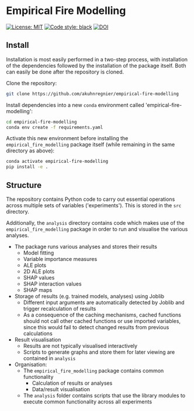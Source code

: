 # Empirical Fire Modelling

[![License: MIT](https://img.shields.io/badge/License-MIT-blueviolet)](https://github.com/akuhnregnier/empirical-fire-modelling/blob/master/LICENSE)
[![Code style: black](https://img.shields.io/badge/code%20style-black-000000.svg)](https://github.com/ambv/black)
[![DOI](https://zenodo.org/badge/343888602.svg)](https://zenodo.org/badge/latestdoi/343888602)

## Install

Installation is most easily performed in a two-step process, with installation of the dependencies followed by the installation of the package itself.
Both can easily be done after the repository is cloned.

Clone the repository:

```bash
git clone https://github.com/akuhnregnier/empirical-fire-modelling
```

Install dependencies into a new `conda` environment called 'empirical-fire-modelling':

```bash
cd empirical-fire-modelling
conda env create -f requirements.yaml
```

Activate this new environment before installing the `empirical_fire_modelling` package itself (while remaining in the same directory as above):

```bash
conda activate empirical-fire-modelling
pip install -e .
```

## Structure

The repository contains Python code to carry out essential operations across multiple sets of variables ('experiments').
This is stored in the `src` directory.

Additionally, the `analysis` directory contains code which makes use of the `empirical_fire_modelling` package in order to run and visualise the various analyses.

- The package runs various analyses and stores their results
  - Model fitting
  - Variable importance measures
  - ALE plots
  - 2D ALE plots
  - SHAP values
  - SHAP interaction values
  - SHAP maps
- Storage of results (e.g. trained models, analyses) using Joblib
  - Different input arguments are automatically detected by Joblib and trigger recalculation of results
  - As a consequence of the caching mechanisms, cached functions should not call other cached functions or use imported variables, since this would fail to detect changed results from previous calculations
- Result visualisation
  - Results are not typically visualised interactively
  - Scripts to generate graphs and store them for later viewing are contained in `analysis`
- Organisation:
  - The `empirical_fire_modelling` package contains common functionality
    - Calculation of results or analyses
    - Data/result visualisation
  - The `analysis` folder contains scripts that use the library modules to execute common functionality across all experiments
